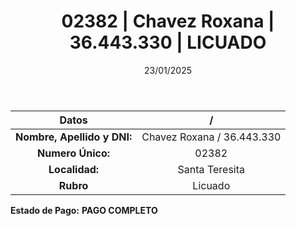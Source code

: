 ﻿---
title: 02382 | Chavez Roxana | 36.443.330 | LICUADO
date: 23/01/2025
draft: false
tags: ['santa-teresita', 'titular', 'licuado']
---

|          **Datos**          |  /  |
|:---------------------------:|:---:|
| **Nombre, Apellido y DNI:** | Chavez Roxana / 36.443.330 |
|      **Numero Único:**      | 02382 |
|        **Localidad:**       | Santa Teresita |
|          **Rubro**          | Licuado |

**Estado de Pago:** **PAGO COMPLETO**

